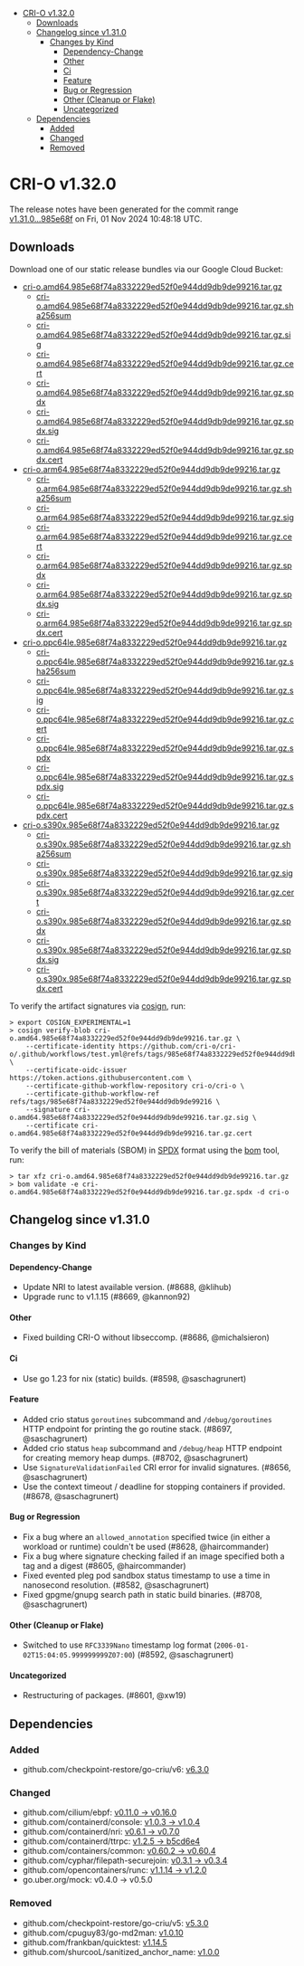 - [CRI-O v1.32.0](#cri-o-v1320)
  - [Downloads](#downloads)
  - [Changelog since v1.31.0](#changelog-since-v1310)
    - [Changes by Kind](#changes-by-kind)
      - [Dependency-Change](#dependency-change)
      - [Other](#other)
      - [Ci](#ci)
      - [Feature](#feature)
      - [Bug or Regression](#bug-or-regression)
      - [Other (Cleanup or Flake)](#other-cleanup-or-flake)
      - [Uncategorized](#uncategorized)
  - [Dependencies](#dependencies)
    - [Added](#added)
    - [Changed](#changed)
    - [Removed](#removed)

# CRI-O v1.32.0

The release notes have been generated for the commit range
[v1.31.0...985e68f](https://github.com/cri-o/cri-o/compare/v1.31.0...v1.32.0) on Fri, 01 Nov 2024 10:48:18 UTC.

## Downloads

Download one of our static release bundles via our Google Cloud Bucket:

- [cri-o.amd64.985e68f74a8332229ed52f0e944dd9db9de99216.tar.gz](https://storage.googleapis.com/cri-o/artifacts/cri-o.amd64.985e68f74a8332229ed52f0e944dd9db9de99216.tar.gz)
  - [cri-o.amd64.985e68f74a8332229ed52f0e944dd9db9de99216.tar.gz.sha256sum](https://storage.googleapis.com/cri-o/artifacts/cri-o.amd64.985e68f74a8332229ed52f0e944dd9db9de99216.tar.gz.sha256sum)
  - [cri-o.amd64.985e68f74a8332229ed52f0e944dd9db9de99216.tar.gz.sig](https://storage.googleapis.com/cri-o/artifacts/cri-o.amd64.985e68f74a8332229ed52f0e944dd9db9de99216.tar.gz.sig)
  - [cri-o.amd64.985e68f74a8332229ed52f0e944dd9db9de99216.tar.gz.cert](https://storage.googleapis.com/cri-o/artifacts/cri-o.amd64.985e68f74a8332229ed52f0e944dd9db9de99216.tar.gz.cert)
  - [cri-o.amd64.985e68f74a8332229ed52f0e944dd9db9de99216.tar.gz.spdx](https://storage.googleapis.com/cri-o/artifacts/cri-o.amd64.985e68f74a8332229ed52f0e944dd9db9de99216.tar.gz.spdx)
  - [cri-o.amd64.985e68f74a8332229ed52f0e944dd9db9de99216.tar.gz.spdx.sig](https://storage.googleapis.com/cri-o/artifacts/cri-o.amd64.985e68f74a8332229ed52f0e944dd9db9de99216.tar.gz.spdx.sig)
  - [cri-o.amd64.985e68f74a8332229ed52f0e944dd9db9de99216.tar.gz.spdx.cert](https://storage.googleapis.com/cri-o/artifacts/cri-o.amd64.985e68f74a8332229ed52f0e944dd9db9de99216.tar.gz.spdx.cert)
- [cri-o.arm64.985e68f74a8332229ed52f0e944dd9db9de99216.tar.gz](https://storage.googleapis.com/cri-o/artifacts/cri-o.arm64.985e68f74a8332229ed52f0e944dd9db9de99216.tar.gz)
  - [cri-o.arm64.985e68f74a8332229ed52f0e944dd9db9de99216.tar.gz.sha256sum](https://storage.googleapis.com/cri-o/artifacts/cri-o.arm64.985e68f74a8332229ed52f0e944dd9db9de99216.tar.gz.sha256sum)
  - [cri-o.arm64.985e68f74a8332229ed52f0e944dd9db9de99216.tar.gz.sig](https://storage.googleapis.com/cri-o/artifacts/cri-o.arm64.985e68f74a8332229ed52f0e944dd9db9de99216.tar.gz.sig)
  - [cri-o.arm64.985e68f74a8332229ed52f0e944dd9db9de99216.tar.gz.cert](https://storage.googleapis.com/cri-o/artifacts/cri-o.arm64.985e68f74a8332229ed52f0e944dd9db9de99216.tar.gz.cert)
  - [cri-o.arm64.985e68f74a8332229ed52f0e944dd9db9de99216.tar.gz.spdx](https://storage.googleapis.com/cri-o/artifacts/cri-o.arm64.985e68f74a8332229ed52f0e944dd9db9de99216.tar.gz.spdx)
  - [cri-o.arm64.985e68f74a8332229ed52f0e944dd9db9de99216.tar.gz.spdx.sig](https://storage.googleapis.com/cri-o/artifacts/cri-o.arm64.985e68f74a8332229ed52f0e944dd9db9de99216.tar.gz.spdx.sig)
  - [cri-o.arm64.985e68f74a8332229ed52f0e944dd9db9de99216.tar.gz.spdx.cert](https://storage.googleapis.com/cri-o/artifacts/cri-o.arm64.985e68f74a8332229ed52f0e944dd9db9de99216.tar.gz.spdx.cert)
- [cri-o.ppc64le.985e68f74a8332229ed52f0e944dd9db9de99216.tar.gz](https://storage.googleapis.com/cri-o/artifacts/cri-o.ppc64le.985e68f74a8332229ed52f0e944dd9db9de99216.tar.gz)
  - [cri-o.ppc64le.985e68f74a8332229ed52f0e944dd9db9de99216.tar.gz.sha256sum](https://storage.googleapis.com/cri-o/artifacts/cri-o.ppc64le.985e68f74a8332229ed52f0e944dd9db9de99216.tar.gz.sha256sum)
  - [cri-o.ppc64le.985e68f74a8332229ed52f0e944dd9db9de99216.tar.gz.sig](https://storage.googleapis.com/cri-o/artifacts/cri-o.ppc64le.985e68f74a8332229ed52f0e944dd9db9de99216.tar.gz.sig)
  - [cri-o.ppc64le.985e68f74a8332229ed52f0e944dd9db9de99216.tar.gz.cert](https://storage.googleapis.com/cri-o/artifacts/cri-o.ppc64le.985e68f74a8332229ed52f0e944dd9db9de99216.tar.gz.cert)
  - [cri-o.ppc64le.985e68f74a8332229ed52f0e944dd9db9de99216.tar.gz.spdx](https://storage.googleapis.com/cri-o/artifacts/cri-o.ppc64le.985e68f74a8332229ed52f0e944dd9db9de99216.tar.gz.spdx)
  - [cri-o.ppc64le.985e68f74a8332229ed52f0e944dd9db9de99216.tar.gz.spdx.sig](https://storage.googleapis.com/cri-o/artifacts/cri-o.ppc64le.985e68f74a8332229ed52f0e944dd9db9de99216.tar.gz.spdx.sig)
  - [cri-o.ppc64le.985e68f74a8332229ed52f0e944dd9db9de99216.tar.gz.spdx.cert](https://storage.googleapis.com/cri-o/artifacts/cri-o.ppc64le.985e68f74a8332229ed52f0e944dd9db9de99216.tar.gz.spdx.cert)
- [cri-o.s390x.985e68f74a8332229ed52f0e944dd9db9de99216.tar.gz](https://storage.googleapis.com/cri-o/artifacts/cri-o.s390x.985e68f74a8332229ed52f0e944dd9db9de99216.tar.gz)
  - [cri-o.s390x.985e68f74a8332229ed52f0e944dd9db9de99216.tar.gz.sha256sum](https://storage.googleapis.com/cri-o/artifacts/cri-o.s390x.985e68f74a8332229ed52f0e944dd9db9de99216.tar.gz.sha256sum)
  - [cri-o.s390x.985e68f74a8332229ed52f0e944dd9db9de99216.tar.gz.sig](https://storage.googleapis.com/cri-o/artifacts/cri-o.s390x.985e68f74a8332229ed52f0e944dd9db9de99216.tar.gz.sig)
  - [cri-o.s390x.985e68f74a8332229ed52f0e944dd9db9de99216.tar.gz.cert](https://storage.googleapis.com/cri-o/artifacts/cri-o.s390x.985e68f74a8332229ed52f0e944dd9db9de99216.tar.gz.cert)
  - [cri-o.s390x.985e68f74a8332229ed52f0e944dd9db9de99216.tar.gz.spdx](https://storage.googleapis.com/cri-o/artifacts/cri-o.s390x.985e68f74a8332229ed52f0e944dd9db9de99216.tar.gz.spdx)
  - [cri-o.s390x.985e68f74a8332229ed52f0e944dd9db9de99216.tar.gz.spdx.sig](https://storage.googleapis.com/cri-o/artifacts/cri-o.s390x.985e68f74a8332229ed52f0e944dd9db9de99216.tar.gz.spdx.sig)
  - [cri-o.s390x.985e68f74a8332229ed52f0e944dd9db9de99216.tar.gz.spdx.cert](https://storage.googleapis.com/cri-o/artifacts/cri-o.s390x.985e68f74a8332229ed52f0e944dd9db9de99216.tar.gz.spdx.cert)

To verify the artifact signatures via [cosign](https://github.com/sigstore/cosign), run:

```console
> export COSIGN_EXPERIMENTAL=1
> cosign verify-blob cri-o.amd64.985e68f74a8332229ed52f0e944dd9db9de99216.tar.gz \
    --certificate-identity https://github.com/cri-o/cri-o/.github/workflows/test.yml@refs/tags/985e68f74a8332229ed52f0e944dd9db9de99216 \
    --certificate-oidc-issuer https://token.actions.githubusercontent.com \
    --certificate-github-workflow-repository cri-o/cri-o \
    --certificate-github-workflow-ref refs/tags/985e68f74a8332229ed52f0e944dd9db9de99216 \
    --signature cri-o.amd64.985e68f74a8332229ed52f0e944dd9db9de99216.tar.gz.sig \
    --certificate cri-o.amd64.985e68f74a8332229ed52f0e944dd9db9de99216.tar.gz.cert
```

To verify the bill of materials (SBOM) in [SPDX](https://spdx.org) format using the [bom](https://sigs.k8s.io/bom) tool, run:

```console
> tar xfz cri-o.amd64.985e68f74a8332229ed52f0e944dd9db9de99216.tar.gz
> bom validate -e cri-o.amd64.985e68f74a8332229ed52f0e944dd9db9de99216.tar.gz.spdx -d cri-o
```

## Changelog since v1.31.0

### Changes by Kind

#### Dependency-Change
 - Update NRI to latest available version. (#8688, @klihub)
 - Upgrade runc to v1.1.15 (#8669, @kannon92)

#### Other
 - Fixed building CRI-O without libseccomp. (#8686, @michalsieron)

#### Ci
 - Use go 1.23 for nix (static) builds. (#8598, @saschagrunert)

#### Feature
 - Added crio status `goroutines` subcommand and `/debug/goroutines` HTTP endpoint for printing the go routine stack. (#8697, @saschagrunert)
 - Added crio status `heap` subcommand and `/debug/heap` HTTP endpoint for creating memory heap dumps. (#8702, @saschagrunert)
 - Use `SignatureValidationFailed` CRI error for invalid signatures. (#8656, @saschagrunert)
 - Use the context timeout / deadline for stopping containers if provided. (#8678, @saschagrunert)

#### Bug or Regression
 - Fix a bug where an `allowed_annotation` specified twice (in either a workload or runtime) couldn't be used (#8628, @haircommander)
 - Fix a bug where signature checking failed if an image specified both a tag and a digest (#8605, @haircommander)
 - Fixed evented pleg pod sandbox status timestamp to use a time in nanosecond resolution. (#8582, @saschagrunert)
 - Fixed gpgme/gnupg search path in static build binaries. (#8708, @saschagrunert)

#### Other (Cleanup or Flake)
 - Switched to use `RFC3339Nano` timestamp log format (`2006-01-02T15:04:05.999999999Z07:00`) (#8592, @saschagrunert)

#### Uncategorized
 - Restructuring of packages. (#8601, @xw19)

## Dependencies

### Added
- github.com/checkpoint-restore/go-criu/v6: [v6.3.0](https://github.com/checkpoint-restore/go-criu/tree/v6.3.0)

### Changed
- github.com/cilium/ebpf: [v0.11.0 → v0.16.0](https://github.com/cilium/ebpf/compare/v0.11.0...v0.16.0)
- github.com/containerd/console: [v1.0.3 → v1.0.4](https://github.com/containerd/console/compare/v1.0.3...v1.0.4)
- github.com/containerd/nri: [v0.6.1 → v0.7.0](https://github.com/containerd/nri/compare/v0.6.1...v0.7.0)
- github.com/containerd/ttrpc: [v1.2.5 → b5cd6e4](https://github.com/containerd/ttrpc/compare/v1.2.5...b5cd6e4)
- github.com/containers/common: [v0.60.2 → v0.60.4](https://github.com/containers/common/compare/v0.60.2...v0.60.4)
- github.com/cyphar/filepath-securejoin: [v0.3.1 → v0.3.4](https://github.com/cyphar/filepath-securejoin/compare/v0.3.1...v0.3.4)
- github.com/opencontainers/runc: [v1.1.14 → v1.2.0](https://github.com/opencontainers/runc/compare/v1.1.14...v1.2.0)
- go.uber.org/mock: v0.4.0 → v0.5.0

### Removed
- github.com/checkpoint-restore/go-criu/v5: [v5.3.0](https://github.com/checkpoint-restore/go-criu/tree/v5.3.0)
- github.com/cpuguy83/go-md2man: [v1.0.10](https://github.com/cpuguy83/go-md2man/tree/v1.0.10)
- github.com/frankban/quicktest: [v1.14.5](https://github.com/frankban/quicktest/tree/v1.14.5)
- github.com/shurcooL/sanitized_anchor_name: [v1.0.0](https://github.com/shurcooL/sanitized_anchor_name/tree/v1.0.0)
